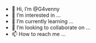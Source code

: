 - 👋 Hi, I’m @G4venny
- 👀 I’m interested in ...
- 🌱 I’m currently learning ...
- 💞️ I’m looking to collaborate on ...
- 📫 How to reach me ...

<!---
G4venny/G4venny is a ✨ special ✨ repository because its `README.md` (this file) appears on your GitHub profile.
You can click the Preview link to take a look at your changes.
--->
